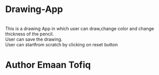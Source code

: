 # Drawing-App
<br>This is a drawing App in which user can draw,change color and change thickness of the pencil.
<br>User can save the drawing.
<br>User can startfrom scratch by clicking on reset button

# Author Emaan Tofiq